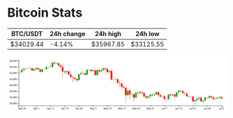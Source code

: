 # Bitcoin Stats

BTC/USDT|24h change|24h high|24h low|
|---|---|---|---|
|$34029.44|-4.14%|$35967.85|$33125.55|

<img src="./chart.svg">
